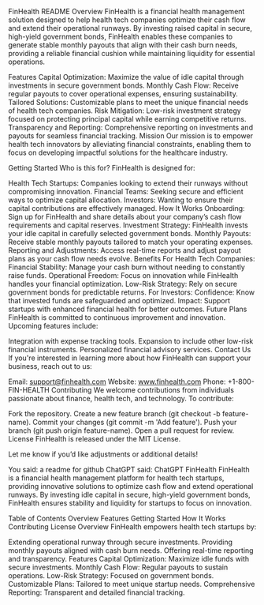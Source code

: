 FinHealth README
Overview
FinHealth is a financial health management solution designed to help health tech companies optimize their cash flow and extend their operational runways. By investing raised capital in secure, high-yield government bonds, FinHealth enables these companies to generate stable monthly payouts that align with their cash burn needs, providing a reliable financial cushion while maintaining liquidity for essential operations.

Features
Capital Optimization: Maximize the value of idle capital through investments in secure government bonds.
Monthly Cash Flow: Receive regular payouts to cover operational expenses, ensuring sustainability.
Tailored Solutions: Customizable plans to meet the unique financial needs of health tech companies.
Risk Mitigation: Low-risk investment strategy focused on protecting principal capital while earning competitive returns.
Transparency and Reporting: Comprehensive reporting on investments and payouts for seamless financial tracking.
Mission
Our mission is to empower health tech innovators by alleviating financial constraints, enabling them to focus on developing impactful solutions for the healthcare industry.

Getting Started
Who is this for?
FinHealth is designed for:

Health Tech Startups: Companies looking to extend their runways without compromising innovation.
Financial Teams: Seeking secure and efficient ways to optimize capital allocation.
Investors: Wanting to ensure their capital contributions are effectively managed.
How It Works
Onboarding:
Sign up for FinHealth and share details about your company’s cash flow requirements and capital reserves.
Investment Strategy:
FinHealth invests your idle capital in carefully selected government bonds.
Monthly Payouts:
Receive stable monthly payouts tailored to match your operating expenses.
Reporting and Adjustments:
Access real-time reports and adjust payout plans as your cash flow needs evolve.
Benefits
For Health Tech Companies:
Financial Stability: Manage your cash burn without needing to constantly raise funds.
Operational Freedom: Focus on innovation while FinHealth handles your financial optimization.
Low-Risk Strategy: Rely on secure government bonds for predictable returns.
For Investors:
Confidence: Know that invested funds are safeguarded and optimized.
Impact: Support startups with enhanced financial health for better outcomes.
Future Plans
FinHealth is committed to continuous improvement and innovation. Upcoming features include:

Integration with expense tracking tools.
Expansion to include other low-risk financial instruments.
Personalized financial advisory services.
Contact Us
If you're interested in learning more about how FinHealth can support your business, reach out to us:

Email: support@finhealth.com
Website: www.finhealth.com
Phone: +1-800-FIN-HEALTH
Contributing
We welcome contributions from individuals passionate about finance, health tech, and technology. To contribute:

Fork the repository.
Create a new feature branch (git checkout -b feature-name).
Commit your changes (git commit -m 'Add feature').
Push your branch (git push origin feature-name).
Open a pull request for review.
License
FinHealth is released under the MIT License.

Let me know if you’d like adjustments or additional details!






You said:
a readme for github
ChatGPT said:
ChatGPT
FinHealth
FinHealth is a financial health management platform for health tech startups, providing innovative solutions to optimize cash flow and extend operational runways. By investing idle capital in secure, high-yield government bonds, FinHealth ensures stability and liquidity for startups to focus on innovation.

Table of Contents
Overview
Features
Getting Started
How It Works
Contributing
License
Overview
FinHealth empowers health tech startups by:

Extending operational runway through secure investments.
Providing monthly payouts aligned with cash burn needs.
Offering real-time reporting and transparency.
Features
Capital Optimization: Maximize idle funds with secure investments.
Monthly Cash Flow: Regular payouts to sustain operations.
Low-Risk Strategy: Focused on government bonds.
Customizable Plans: Tailored to meet unique startup needs.
Comprehensive Reporting: Transparent and detailed financial tracking.
